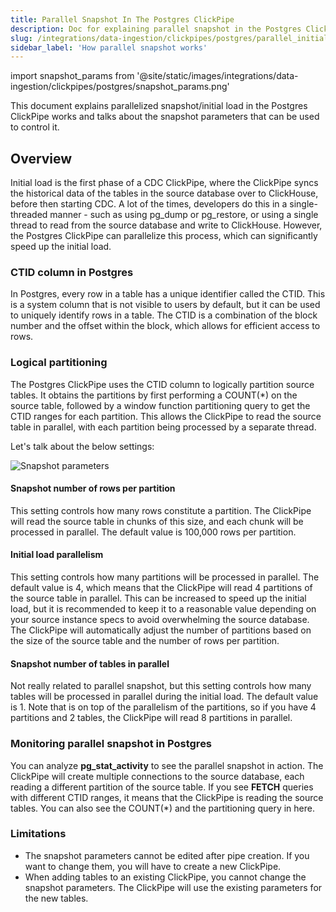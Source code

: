 ```yaml
---
title: Parallel Snapshot In The Postgres ClickPipe
description: Doc for explaining parallel snapshot in the Postgres ClickPipe
slug: /integrations/data-ingestion/clickpipes/postgres/parallel_initial_load
sidebar_label: 'How parallel snapshot works'
---
```


import snapshot_params from '@site/static/images/integrations/data-ingestion/clickpipes/postgres/snapshot_params.png'

This document explains parallelized snapshot/initial load in the Postgres ClickPipe works and talks about the snapshot parameters that can be used to control it.

## Overview

Initial load is the first phase of a CDC ClickPipe, where the ClickPipe syncs the historical data of the tables in the source database over to ClickHouse, before then starting CDC. A lot of the times, developers do this in a single-threaded manner - such as using pg_dump or pg_restore, or using a single thread to read from the source database and write to ClickHouse.
However, the Postgres ClickPipe can parallelize this process, which can significantly speed up the initial load.

### CTID column in Postgres
In Postgres, every row in a table has a unique identifier called the CTID. This is a system column that is not visible to users by default, but it can be used to uniquely identify rows in a table. The CTID is a combination of the block number and the offset within the block, which allows for efficient access to rows.

### Logical partitioning
The Postgres ClickPipe uses the CTID column to logically partition source tables. It obtains the partitions by first performing a COUNT(*) on the source table, followed by a window function partitioning query to get the CTID ranges for each partition. This allows the ClickPipe to read the source table in parallel, with each partition being processed by a separate thread.

Let's talk about the below settings:

<img src={snapshot_params} alt="Snapshot parameters" />

#### Snapshot number of rows per partition
This setting controls how many rows constitute a partition. The ClickPipe will read the source table in chunks of this size, and each chunk will be processed in parallel. The default value is 100,000 rows per partition.

#### Initial load parallelism
This setting controls how many partitions will be processed in parallel. The default value is 4, which means that the ClickPipe will read 4 partitions of the source table in parallel. This can be increased to speed up the initial load, but it is recommended to keep it to a reasonable value depending on your source instance specs to avoid overwhelming the source database. The ClickPipe will automatically adjust the number of partitions based on the size of the source table and the number of rows per partition.

#### Snapshot number of tables in parallel
Not really related to parallel snapshot, but this setting controls how many tables will be processed in parallel during the initial load. The default value is 1. Note that is on top of the parallelism of the partitions, so if you have 4 partitions and 2 tables, the ClickPipe will read 8 partitions in parallel.

### Monitoring parallel snapshot in Postgres
You can analyze **pg_stat_activity** to see the parallel snapshot in action. The ClickPipe will create multiple connections to the source database, each reading a different partition of the source table. If you see **FETCH** queries with different CTID ranges, it means that the ClickPipe is reading the source tables. You can also see the COUNT(*) and the partitioning query in here.

### Limitations
- The snapshot parameters cannot be edited after pipe creation. If you want to change them, you will have to create a new ClickPipe.
- When adding tables to an existing ClickPipe, you cannot change the snapshot parameters. The ClickPipe will use the existing parameters for the new tables.
